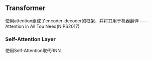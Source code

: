 ## Transformer  
使用attention组成了encoder-decoder的框架，并将其用于机器翻译——Attention in All Tou Need(NIPS2017)
### Self-Attention Layer  
使用Self-Attention取代RNN